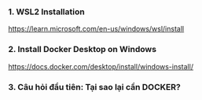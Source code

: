 ### 1. WSL2 Installation

https://learn.microsoft.com/en-us/windows/wsl/install

### 2. Install Docker Desktop on Windows

https://docs.docker.com/desktop/install/windows-install/

### 3. Câu hỏi đầu tiên: Tại sao lại cần DOCKER?